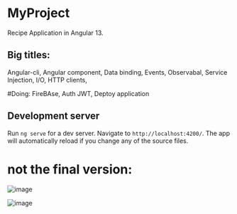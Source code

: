# MyProject

Recipe Application in Angular 13.

## Big titles:
Angular-cli,
Angular component,
Data binding,
Events,
Observabal,
Service Injection,
I/O,
HTTP clients,

#Doing:
FireBAse,
Auth JWT,
Deptoy application

## Development server

Run `ng serve` for a dev server. Navigate to `http://localhost:4200/`. The app will automatically reload if you change any of the source files.

# not the final version:

![image](https://user-images.githubusercontent.com/95083413/150689883-299d693c-b92d-46fd-96b4-50a22a2a1cd5.png)


![image](https://user-images.githubusercontent.com/95083413/150689916-54f04154-74e7-4728-941c-62faa4d9e18d.png)



